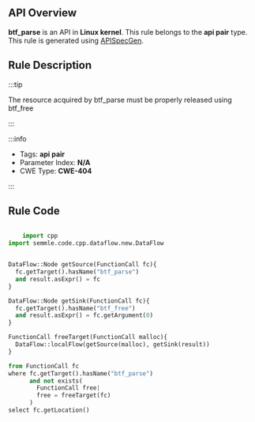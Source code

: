 ---
---


## API Overview
**btf_parse** is an API in **Linux kernel**. This rule belongs to the **api pair** type. This rule is generated using [APISpecGen](../../tools/APISpecGen).
## Rule Description

:::tip

The resource acquired by btf_parse must be properly released using btf_free

:::

:::info

- Tags: **api pair**
- Parameter Index: **N/A**
- CWE Type: **CWE-404**

:::

## Rule Code
```python

    import cpp
import semmle.code.cpp.dataflow.new.DataFlow


DataFlow::Node getSource(FunctionCall fc){
  fc.getTarget().hasName("btf_parse")
  and result.asExpr() = fc
}

DataFlow::Node getSink(FunctionCall fc){
  fc.getTarget().hasName("btf_free")
  and result.asExpr() = fc.getArgument(0)
}

FunctionCall freeTarget(FunctionCall malloc){
  DataFlow::localFlow(getSource(malloc), getSink(result))
}

from FunctionCall fc
where fc.getTarget().hasName("btf_parse")
      and not exists(
        FunctionCall free| 
        free = freeTarget(fc)
      )
select fc.getLocation()

    
```